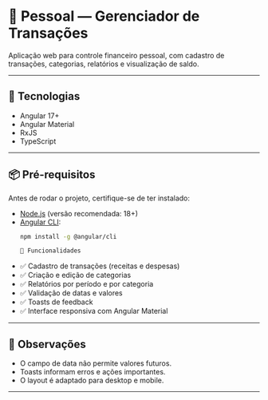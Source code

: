 # 💸 Pessoal — Gerenciador de Transações

Aplicação web para controle financeiro pessoal, com cadastro de transações, categorias, relatórios e visualização de saldo.

---

## 🚀 Tecnologias

- Angular 17+
- Angular Material
- RxJS
- TypeScript
---

## 📦 Pré-requisitos

Antes de rodar o projeto, certifique-se de ter instalado:

- [Node.js](https://nodejs.org/) (versão recomendada: 18+)
- [Angular CLI](https://angular.io/cli):  
  ```bash
  npm install -g @angular/cli

  🧪 Funcionalidades
- ✅ Cadastro de transações (receitas e despesas)
- ✅ Criação e edição de categorias
- ✅ Relatórios por período e por categoria
- ✅ Validação de datas e valores
- ✅ Toasts de feedback
- ✅ Interface responsiva com Angular Material
---

## 📌 Observações

- O campo de data não permite valores futuros.
- Toasts informam erros e ações importantes.
- O layout é adaptado para desktop e mobile.

---
